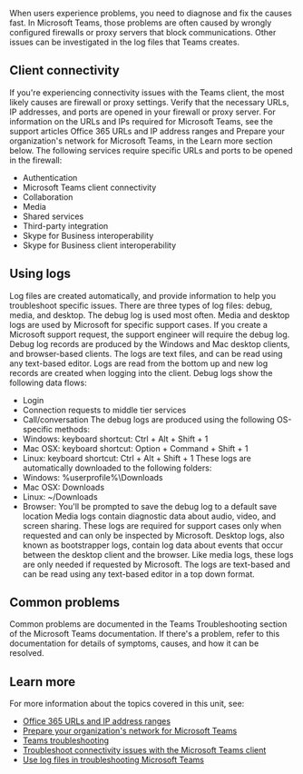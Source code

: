 When users experience problems, you need to diagnose and fix the causes fast. In Microsoft Teams, those problems are often caused by wrongly configured firewalls or proxy servers that block communications. Other issues can be investigated in the log files that Teams creates.

## Client connectivity

If you're experiencing connectivity issues with the Teams client, the most likely causes are firewall or proxy settings. Verify that the necessary URLs, IP addresses, and ports are opened in your firewall or proxy server. For information on the URLs and IPs required for Microsoft Teams, see the support articles Office 365 URLs and IP address ranges and Prepare your organization's network for Microsoft Teams, in the Learn more section below.
The following services require specific URLs and ports to be opened in the firewall:

- Authentication
- Microsoft Teams client connectivity
- Collaboration
- Media
- Shared services
- Third-party integration
- Skype for Business interoperability
- Skype for Business client interoperability

## Using logs

Log files are created automatically, and provide information to help you troubleshoot specific issues.
There are three types of log files: debug, media, and desktop. The debug log is used most often. Media and desktop logs are used by Microsoft for specific support cases. If you create a Microsoft support request, the support engineer will require the debug log.
Debug log records are produced by the Windows and Mac desktop clients, and browser-based clients. The logs are text files, and can be read using any text-based editor. Logs are read from the bottom up and new log records are created when logging into the client. Debug logs show the following data flows:

- Login
- Connection requests to middle tier services
- Call/conversation
The debug logs are produced using the following OS-specific methods:
- Windows: keyboard shortcut: Ctrl + Alt + Shift + 1
- Mac OSX: keyboard shortcut: Option + Command + Shift + 1
- Linux: keyboard shortcut: Ctrl + Alt + Shift + 1
These logs are automatically downloaded to the following folders:
- Windows: %userprofile%\Downloads
- Mac OSX: Downloads
- Linux: ~/Downloads
- Browser: You'll be prompted to save the debug log to a default save location
Media logs contain diagnostic data about audio, video, and screen sharing. These logs are required for support cases only when requested and can only be inspected by Microsoft.
Desktop logs, also known as bootstrapper logs, contain log data about events that occur between the desktop client and the browser. Like media logs, these logs are only needed if requested by Microsoft. The logs are text-based and can be read using any text-based editor in a top down format.

## Common problems

Common problems are documented in the Teams Troubleshooting section of the Microsoft Teams documentation. If there's a problem, refer to this documentation for details of symptoms, causes, and how it can be resolved.

## Learn more

For more information about the topics covered in this unit, see:

- [Office 365 URLs and IP address ranges](https://docs.microsoft.com/microsoft-365/enterprise/urls-and-ip-address-ranges)
- [Prepare your organization's network for Microsoft Teams](https://docs.microsoft.com/microsoftteams/prepare-network)
- [Teams troubleshooting](https://docs.microsoft.com/MicrosoftTeams/troubleshoot/teams-welcome)
- [Troubleshoot connectivity issues with the Microsoft Teams client](https://docs.microsoft.com/microsoftteams/connectivity-issues)
- [Use log files in troubleshooting Microsoft Teams](https://docs.microsoft.com/microsoftteams/log-files)
